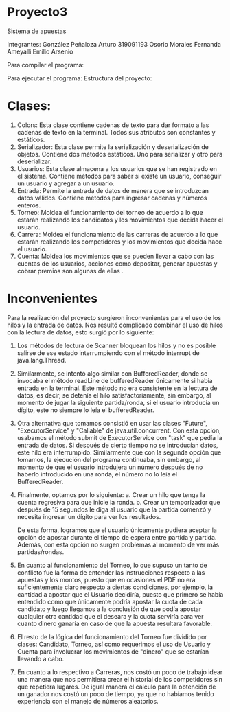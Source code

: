 # Proyecto3

Sistema de apuestas

Integrantes:
González Peñaloza Arturo 319091193
Osorio Morales Fernanda Ameyalli
Emilio Arsenio

Para compilar el programa:

Para ejecutar el programa:
Estructura del proyecto:
# Clases:
1. Colors:
   Esta clase contiene cadenas de texto para dar formato a las cadenas de texto en la terminal. 
   Todos sus atributos son constantes y estáticos.
2. Serializador:
   Esta clase permite la serialización y deserialización de objetos. Contiene dos métodos estáticos.
   Uno para serializar y otro para deserializar.
3. Usuarios:
   Esta clase almacena a los usuarios que se han registrado en el sistema.
   Contiene métodos para saber si existe un usuario, conseguir un usuario y agregar a un usuario.
4. Entrada:
   Permite la entrada de datos de manera que se introduzcan datos válidos.
   Contiene métodos para ingresar cadenas y números enteros.
5. Torneo:
   Moldea el funcionamiento del torneo de acuerdo a lo que estarán realizando los candidatos y los movimientos que decida hacer el usuario.
6. Carrera:
   Moldea el funcionamiento de las carreras de acuerdo a lo que estarán realizando los competidores y los movimientos que decida hace el usuario.
7. Cuenta: 
   Moldea los movimientos que se pueden llevar a cabo con las cuentas de los usuarios, acciones como depositar, generar apuestas y cobrar premios son algunas de ellas .

# Inconvenientes
Para la realización del proyecto surgieron inconvenientes para el uso de los hilos y la entrada de datos. Nos resultó complicado combinar el uso de hilos con la lectura de datos, esto surgió 
por lo siguiente:
1. Los métodos de lectura de Scanner bloquean los hilos y no es posible salirse de ese estado interrumpiendo con el método interrupt de java.lang.Thread. 
2. Similarmente, se intentó algo similar con BufferedReader, donde se invocaba el método readLine de bufferedReader únicamente si había entrada en la terminal. Este método no era 
   consistente en la lectura de datos, es decir, se detenía el hilo satisfactoriamente, sin embargo, al momento de jugar la siguiente partida/ronda, si el usuario introducía un dígito, 
   este no siempre lo leía el bufferedReader. 
3. Otra alternativa que tomamos consistió en usar las clases "Future", "ExecutorService" y      "Callable" de java.util.concurrent. Con esta opción, usabamos el método submit de ExecutorService con 
   "task" que pedía la entrada de datos. Si después de cierto tiempo no se introducían datos, este hilo era interrumpido. Similarmente que con la segunda opción que tomamos, 
   la ejecución del programa continuaba, sin embargo, al momento de que el usuario introdujera un número después de no haberlo introducido en una ronda, el número no lo leía el BufferedReader.
4. Finalmente, optamos por lo siguiente:
   a. Crear un hilo que tenga la cuenta regresiva para que inicie la ronda.
   b. Crear un temporizador que después de 15 segundos le diga al usuario que la partida comenzó y necesita ingresar un dígito para ver los resultados.
   
   De esta forma, logramos que el usuario únicamente pudiera aceptar la opción de apostar durante el tiempo de espera entre partida y partida. Además, con esta opción
   no surgen problemas al momento de ver más partidas/rondas.
5. En cuanto al funcionamiento del Torneo, lo que supuso un tanto de conflicto fue la forma de 
   entender las instrucciones respecto a las apuestas y los montos, puesto que en ocasiones el PDF no era suficientemente claro respecto a ciertas condiciones, por ejemplo, la cantidad a apostar que el Usuario decidiría, puesto que primero se había entendido como que únicamente podría apostar la cuota de cada candidato y luego llegamos a la conclusión de que podía apostar cualquier otra cantidad que el deseara y la cuota serviría para ver cuanto dinero ganaría en caso de que la apuesta resultara favorable.
6. El resto de la lógica del funcionamiento del Torneo fue dividido por clases: Candidato,   Torneo, así como requerimos el uso de Usuario y Cuenta para involucrar los movimientos de "dinero" que se estarían llevando a cabo. 
7. En cuanto a lo respectivo a Carreras, nos costó un poco de trabajo idear una manera que nos permitiera crear el historial de los competidores sin que repetiera lugares. De igual manera el cálculo para la obtención de un ganador nos costó un poco de tiempo, ya que no habíamos tenido experiencia con el manejo de números aleatorios. 
